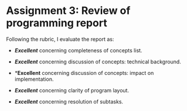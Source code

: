# Assignment 3: Review of programming report

Following the rubric, I evaluate the report as:

- ***Excellent***
  concerning completeness of concepts list.

- ***Excellent***
  concerning discussion of concepts: technical background.

- ***Excellent**
  concerning discussion of concepts: impact on implementation.

- ***Excellent***
  concerning clarity of program layout.

- ***Excellent***
  concerning resolution of subtasks.

